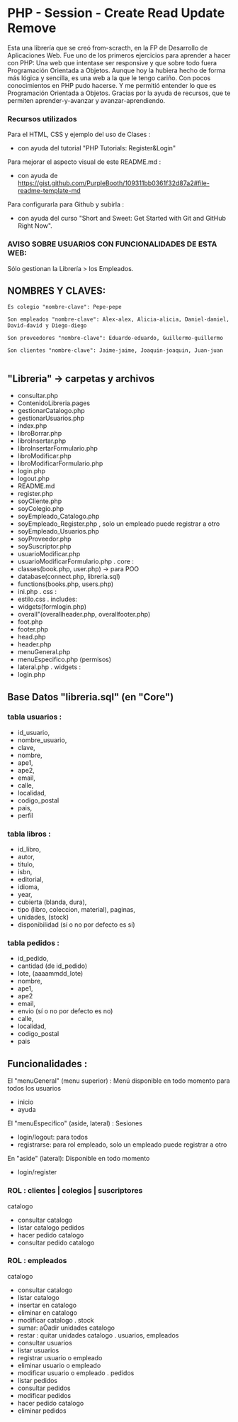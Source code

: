 # PHP - Session - Create Read Update Remove
Esta una librería que se creó from-scracth, en la FP de Desarrollo de Aplicaciones Web. 
Fue uno de los primeros ejercicios para aprender a hacer con PHP: Una web que intentase ser responsive y que sobre todo fuera Programación Orientada a Objetos. 
Aunque hoy la hubiera hecho de forma más lógica y sencilla, es una web a la que le tengo cariño. Con pocos conocimientos en PHP pudo hacerse. Y me permitió entender lo que es Programación Orientada a Objetos. Gracias por la ayuda de recursos, que te permiten aprender-y-avanzar y avanzar-aprendiendo. 
### Recursos utilizados
Para el HTML, CSS y ejemplo del uso de Clases :
* con ayuda del tutorial "PHP Tutorials: Register&Login"

Para mejorar el aspecto visual de este README.md : 
* con ayuda de 
https://gist.github.com/PurpleBooth/109311bb0361f32d87a2#file-readme-template-md

Para configurarla para Github y subirla : 
* con ayuda del curso "Short and Sweet: Get Started with Git and GitHub Right Now".
### AVISO SOBRE USUARIOS CON FUNCIONALIDADES DE ESTA WEB:
Sólo gestionan la Librería > los Empleados.
## NOMBRES Y CLAVES:
```
Es colegio "nombre-clave": Pepe-pepe
```
```
Son empleados "nombre-clave": Alex-alex, Alicia-alicia, Daniel-daniel, David-david y Diego-diego
```
```
Son proveedores "nombre-clave": Eduardo-eduardo, Guillermo-guillermo
```
```
Son clientes "nombre-clave": Jaime-jaime, Joaquin-joaquin, Juan-juan
```
```Son suscriptores "nombre-clave": Mario-mario, Paula-paula, Yolanda-yolanda
```
## "Libreria" -> carpetas y archivos 
* consultar.php
* ContenidoLibreria.pages
* gestionarCatalogo.php
* gestionarUsuarios.php
* index.php
* libroBorrar.php
* libroInsertar.php
* libroInsertarFormulario.php
* libroModificar.php
* libroModificarFormulario.php
* login.php
* logout.php
* README.md
* register.php
* soyCliente.php
* soyColegio.php
* soyEmpleado_Catalogo.php
* soyEmpleado_Register.php , solo un empleado puede registrar a otro
* soyEmpleado_Usuarios.php  
* soyProveedor.php
* soySuscriptor.php
* usuarioModificar.php
* usuarioModificarFormulario.php
.
core : 
* classes(book.php, user.php) -> para POO
* database(connect.php, libreria.sql) 
* functions(books.php, users.php)
* ini.php
.
css : 
* estilo.css
.
includes: 
* widgets(formlogin.php)
* overall"(overallheader.php, overallfooter.php)
* foot.php
* footer.php
* head.php
* header.php
* menuGeneral.php
* menuEspecifico.php (permisos)
* lateral.php
.
widgets : 
* login.php
## Base Datos "libreria.sql" (en "Core") 
### tabla usuarios :
* id_usuario, 
* nombre_usuario, 
* clave, 
* nombre, 
* ape1, 
* ape2, 
* email, 
* calle, 
* localidad, 
* codigo_postal
* pais, 
* perfil
### tabla libros :
* id_libro, 
* autor,
* titulo, 
* isbn, 
* editorial,
* idioma,
* year, 
* cubierta (blanda, dura),
* tipo (libro, coleccion, material), paginas, 
* unidades, (stock)
* disponibilidad (sí o no por defecto es sí)
### tabla pedidos :
* id_pedido,
* cantidad (de id_pedido)
* lote, (aaaammdd_lote)
* nombre,
* ape1,
* ape2
* email,
* envio (sí o no por defecto es no)
* calle,
* localidad,
* codigo_postal
* pais
## Funcionalidades :
El "menuGeneral" (menu superior) : Menú disponible en todo momento para todos los usuarios
* inicio
* ayuda

El "menuEspecifico" (aside, lateral) : Sesiones
* login/logout: para todos
* registrarse: para rol empleado, solo un empleado puede registrar a otro

En "aside" (lateral): Disponible en todo momento 
* login/register
### ROL : clientes | colegios | suscriptores
catalogo 
* consultar catalogo
* listar catalogo
pedidos
* hacer pedido catalogo
* consultar pedido catalogo
### ROL : empleados 
catalogo
* consultar catalogo
* listar catalogo
* insertar en catalogo
* eliminar en catalogo
* modificar catalogo
.
stock 
* sumar: aÒadir unidades catalogo
* restar : quitar unidades catalogo
.
usuarios, empleados
* consultar usuarios
* listar usuarios
* registrar usuario o empleado
* eliminar usuario o empleado
* modificar usuario o empleado
.
pedidos
* listar pedidos
* consultar pedidos
* modificar pedidos
* hacer pedido catalogo
* eliminar pedidos
